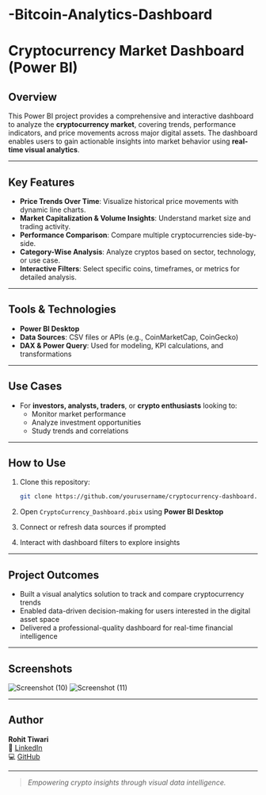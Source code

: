 # -Bitcoin-Analytics-Dashboard
# Cryptocurrency Market Dashboard (Power BI)

## Overview
This Power BI project provides a comprehensive and interactive dashboard to analyze the **cryptocurrency market**, covering trends, performance indicators, and price movements across major digital assets. The dashboard enables users to gain actionable insights into market behavior using **real-time visual analytics**.

---

## Key Features

- **Price Trends Over Time**: Visualize historical price movements with dynamic line charts.
- **Market Capitalization & Volume Insights**: Understand market size and trading activity.
- **Performance Comparison**: Compare multiple cryptocurrencies side-by-side.
- **Category-Wise Analysis**: Analyze cryptos based on sector, technology, or use case.
- **Interactive Filters**: Select specific coins, timeframes, or metrics for detailed analysis.

---

## Tools & Technologies
- **Power BI Desktop**
- **Data Sources**: CSV files or APIs (e.g., CoinMarketCap, CoinGecko)
- **DAX & Power Query**: Used for modeling, KPI calculations, and transformations

---

## Use Cases
- For **investors, analysts, traders**, or **crypto enthusiasts** looking to:
  - Monitor market performance
  - Analyze investment opportunities
  - Study trends and correlations

---

## How to Use

1. Clone this repository:
    ```bash
    git clone https://github.com/yourusername/cryptocurrency-dashboard.git
    ```

2. Open `CryptoCurrency_Dashboard.pbix` using **Power BI Desktop**

3. Connect or refresh data sources if prompted

4. Interact with dashboard filters to explore insights

---

## Project Outcomes
- Built a visual analytics solution to track and compare cryptocurrency trends
- Enabled data-driven decision-making for users interested in the digital asset space
- Delivered a professional-quality dashboard for real-time financial intelligence

---

## Screenshots

![Screenshot (10)](https://github.com/user-attachments/assets/00bedde5-f0e5-4538-8e9e-a39c7a1fbfde)
![Screenshot (11)](https://github.com/user-attachments/assets/7c8eec2a-dccc-4904-9773-19b5b1198713)


---

## Author
**Rohit Tiwari**  
🔗 [LinkedIn](https://www.linkedin.com/in/rohit-tiwari-data/)  
💻 [GitHub](https://github.com/RohitTiwari7879)

---

> _Empowering crypto insights through visual data intelligence._
